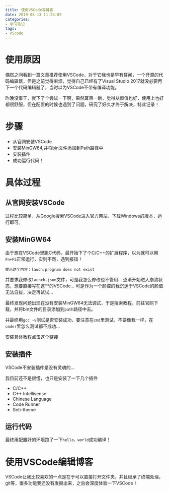 ```yaml
---
title: 使用VSCode写博客
date: 2019-08-13 11:24:09
categories: 
- 学习笔记
tags: 
- VScode
---
```


# 使用原因

偶然之间看到一篇文章推荐使用VSCode，对于它我也是早有耳闻，一个开源的代码编辑器，但是之前觉得麻烦，觉得自己已经有了Visual Studio 2017就没必要再下一个代码编辑器了，当时以为VSCode不带有编译功能。

昨晚没事干，就下了个尝试一下啊，果然耳目一新，觉得从颜值也好，使用上也好都很舒服，但在配置的时候也遇到了问题，研究了好久才终于解决，特此记录！

# 步骤

- 从官网安装VSCode
- 安装MinGW64,并将bin文件添加到Path路径中
- 安装插件
- 成功运行代码！

# 具体过程

## 从官网安装VSCode

过程比较简单，从Google搜索VSCode进入官方网站，下载Windows的版本，运行即可。

## 安装MinGW64

由于想在VSCode里跑C代码，最开始下了个C/C++的扩展程序，以为就可以用`Fn+F5`正常运行，实则不然，遇到报错！
```
提示这个内容：lauch:program does not exist
```
并要求我修改`launch.json`文件，可是我怎么修改也不管用...
逐渐开始进入崩溃状态，想要直接写在这**的VSCode...
可是作为一个颜控的我沉迷于VSCode的颜值无法自拔，决定再试试...

最终发现问题出现在没有安装MinGW64无法调试，于是搜索教程，前往官网下载，并将bin文件的目录添加到`path`路径中去。

并最终用`gcc -v`测试是否安装成功，要注意在`cmd`里测试，不要像我一样，在`cmder`里怎么测试都不成功...

安装具体教程点击这个[链接](https://www.cnblogs.com/findumars/p/8289454.html)

## 安装插件

VSCode不安装插件是没有灵魂的...

我目前还不是很懂，也只是安装了一下几个插件

- C/C++
- C++ Intellisense
- Chinese Language
- Code Runner
- Seti-theme

## 运行代码

最终用配置好的环境跑了一下`hello，world`成功编译！

# 使用VSCode编辑博客

VSCode让我比较喜欢的一点是在于可以直接打开文件夹，并且继承了终端处理，git等，很多功能我还没有发掘出来，之后会深度体验一下VSCode！